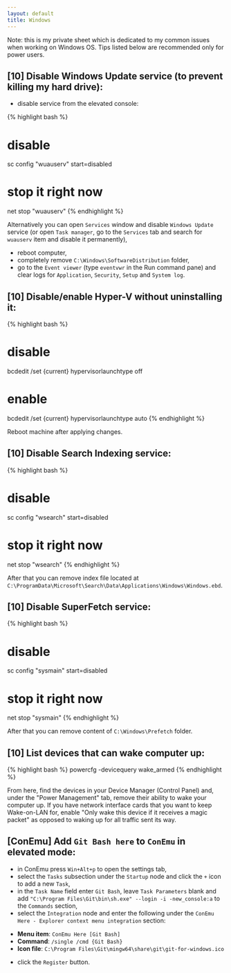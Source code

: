 ```yaml
---
layout: default
title: Windows
---
```


Note: this is my private sheet which is dedicated to my common issues when working on Windows OS. Tips listed below are recommended only for power users.

## [10] Disable Windows Update service (to prevent killing my hard drive): ##

- disable service from the elevated console:

{% highlight bash %}
# disable
sc config "wuauserv" start=disabled

# stop it right now
net stop "wuauserv"
{% endhighlight %}

Alternatively you can open `Services` window and disable `Windows Update` service (or open `Task manager`, go to the `Services` tab and search for `wuauserv` item and disable it permanently),

- reboot computer,
- completely remove `C:\Windows\SoftwareDistribution` folder,
- go to the `Event viewer` (type `eventvwr` in the Run command pane) and clear logs for `Application`, `Security`, `Setup` and `System log`.

## [10] Disable/enable Hyper-V without uninstalling it: ##

{% highlight bash %}
# disable
bcdedit /set {current} hypervisorlaunchtype off

# enable
bcdedit /set {current} hypervisorlaunchtype auto
{% endhighlight %}

Reboot machine after applying changes.

## [10] Disable Search Indexing service: ##

{% highlight bash %}
# disable
sc config "wsearch" start=disabled

# stop it right now
net stop "wsearch"
{% endhighlight %}

After that you can remove index file located at `C:\ProgramData\Microsoft\Search\Data\Applications\Windows\Windows.ebd`.

## [10] Disable SuperFetch service: ##

{% highlight bash %}
# disable
sc config "sysmain" start=disabled

# stop it right now
net stop "sysmain"
{% endhighlight %}

After that you can remove content of `C:\Windows\Prefetch` folder.

## [10] List devices that can wake computer up: ##

{% highlight bash %}
powercfg -devicequery wake_armed
{% endhighlight %}

From here, find the devices in your Device Manager (Control Panel) and, under the "Power Management" tab, remove their ability to wake your computer up. If you have network interface cards that you want to keep Wake-on-LAN for, enable "Only wake this device if it receives a magic packet" as opposed to waking up for all traffic sent its way.

## [ConEmu] Add `Git Bash here` to `ConEmu` in elevated mode: ##

- in ConEmu press `Win+Alt+p` to open the settings tab,
- select the `Tasks` subsection under the `Startup` node and click the `+` icon to add a new `Task`,
- in the `Task Name` field enter `Git Bash`, leave `Task Parameters` blank and add `"C:\Program Files\Git\bin\sh.exe" --login -i -new_console:a` to the `Commands` section,
- select the `Integration` node and enter the following under the `ConEmu Here - Explorer context menu integration` section:
* __Menu item__: `ConEmu Here [Git Bash]`
* __Command__: `/single /cmd {Git Bash}`
* __Icon file__: `C:\Program Files\Git\mingw64\share\git\git-for-windows.ico`
- click the `Register` button.
